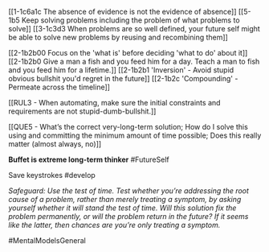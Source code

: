 [[1-1c6a1c The absence of evidence is not the evidence of absence]]
[[5-1b5 Keep solving problems including the problem of what problems to solve]]
[[3-1c3d3 When problems are so well defined, your future self might be able to solve new problems by reusing and recombining them]]

[[2-1b2b00 Focus on the 'what is' before deciding 'what to do' about it]]
[[2-1b2b0 Give a man a fish and you feed him for a day. Teach a man to fish and you feed him for a lifetime.]]
[[2-1b2b1 'Inversion' - Avoid stupid obvious bullshit you'd regret in the future]]
[[2-1b2c 'Compounding' - Permeate across the timeline]]

[[RUL3 - When automating, make sure the initial constraints and requirements are not stupid-dumb-bullshit.]]

[[QUE5 - What’s the correct very-long-term solution; How do I solve this using and committing the minimum amount of time possible; Does this really matter (almost always, no)]]

**Buffet is extreme long-term thinker**
#FutureSelf 

Save keystrokes
#develop 

*Safeguard: Use the test of time. Test whether you’re addressing the root cause of a problem, rather than merely treating a symptom, by asking yourself whether it will stand the test of time. Will this solution fix the problem permanently, or will the problem return in the future? If it seems like the latter, then chances are you’re only treating a symptom.*

#MentalModelsGeneral 
